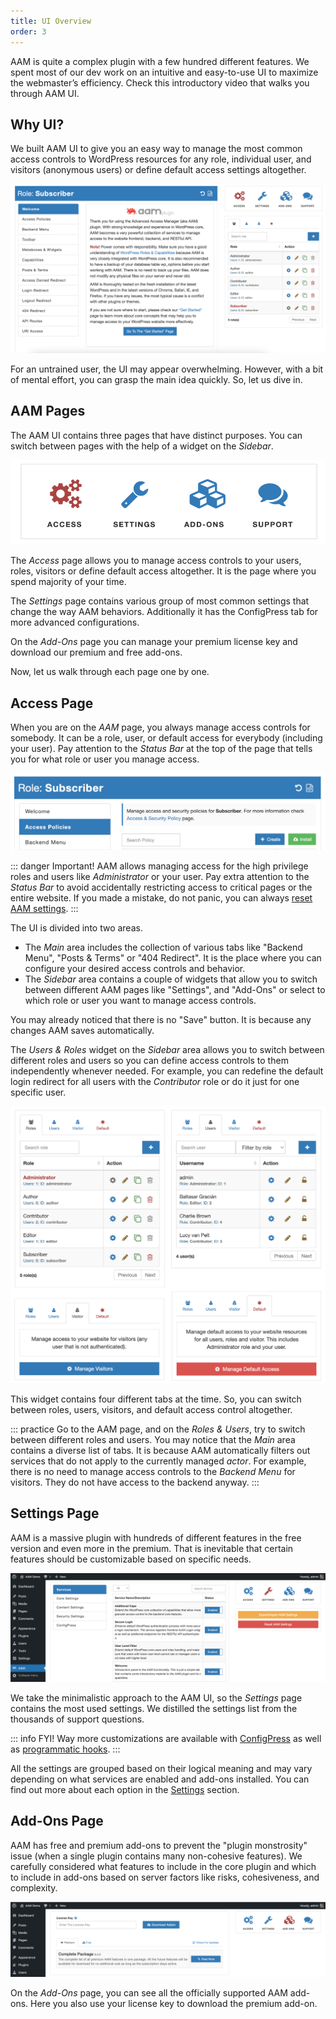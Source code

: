 ```yaml
---
title: UI Overview
order: 3
---
```


AAM is quite a complex plugin with a few hundred different features. We spent most of our dev work on an intuitive and easy-to-use UI to maximize the webmaster’s efficiency. Check this introductory video that walks you through AAM UI.

<YouTube id="mj5Xa_Wc16Y" />

## Why UI?

We built AAM UI to give you an easy way to manage the most common access controls to WordPress resources for any role, individual user, and visitors (anonymous users) or define default access settings altogether.

![AAM UI Overview](./assets/aam-ui-overview.png)

For an untrained user, the UI may appear overwhelming. However, with a bit of mental effort, you can grasp the main idea quickly. So, let us dive in.

## AAM Pages

The AAM UI contains three pages that have distinct purposes. You can switch between pages with the help of a widget on the _Sidebar_.

![AAM Page Switcher](./assets/aam-page-switcher.png)

The _Access_ page allows you to manage access controls to your users, roles, visitors or define default access altogether. It is the page where you spend majority of your time.

The _Settings_ page contains various group of most common settings that change the way AAM behaviors. Additionally it has the ConfigPress tab for more advanced configurations.

On the _Add-Ons_ page you can manage your premium license key and download our premium and free add-ons.

Now, let us walk through each page one by one.


## Access Page

When you are on the _AAM_ page, you always manage access controls for somebody. It can be a role, user, or default access for everybody (including your user). Pay attention to the _Status Bar_ at the top of the page that tells you for what role or user you manage access.

![AAM UI Status Bar](./assets/aam-ui-status-bar.png)

::: danger Important!
AAM allows managing access for the high privilege roles and users like _Administrator_ or your user. Pay extra attention to the _Status Bar_ to avoid accidentally restricting access to critical pages or the entire website. If you made a mistake, do not panic, you can always [reset AAM settings](/question/aam/how-to-reset-aam-settings).
:::

The UI is divided into two areas.
- The _Main_ area includes the collection of various tabs like "Backend Menu", "Posts & Terms" or "404 Redirect". It is the place where you can configure your desired access controls and behavior.
- The _Sidebar_ area contains a couple of widgets that allow you to switch between different AAM pages like "Settings", and "Add-Ons" or select to which role or user you want to manage access controls.

You may already noticed that there is no "Save" button. It is because any changes AAM saves automatically.

The _Users & Roles_ widget on the _Sidebar_ area allows you to switch between different roles and users so you can define access controls to them independently whenever needed. For example, you can redefine the default login redirect for all users with the _Contributor_ role or do it just for one specific user.

![AAM User Role Manager](./assets/aam-user-role-manager.png)

This widget contains four different tabs at the time. So, you can switch between roles, users, visitors, and default access control altogether.

::: practice
Go to the AAM page, and on the _Roles & Users_, try to switch between different roles and users. You may notice that the _Main_ area contains a diverse list of tabs. It is because AAM automatically filters out services that do not apply to the currently managed _actor_. For example, there is no need to manage access controls to the _Backend Menu_ for visitors. They do not have access to the backend anyway.
:::

## Settings Page

AAM is a massive plugin with hundreds of different features in the free version and even more in the premium. That is inevitable that certain features should be customizable based on specific needs.

![AAM Settings Page](./assets/aam-settings-page.png)

We take the minimalistic approach to the AAM UI, so the _Settings_ page contains the most used settings. We distilled the settings list from the thousands of support questions.

::: info FYI!
Way more customizations are available with [ConfigPress](/plugin/advanced-access-manager/configpress) as well as [programmatic hooks](/advanced/hooks/).
:::

All the settings are grouped based on their logical meaning and may vary depending on what services are enabled and add-ons installed. You can find out more about each option in the [Settings](/plugin/advanced-access-manager/setting) section.

## Add-Ons Page

AAM has free and premium add-ons to prevent the "plugin monstrosity" issue (when a single plugin contains many non-cohesive features). We carefully considered what features to include in the core plugin and which to include in add-ons based on server factors like risks, cohesiveness, and complexity.

![AAM Add-Ons Page](./assets/aam-addons-page.png)

On the _Add-Ons_ page, you can see all the officially supported AAM add-ons. Here you also use your license key to download the premium add-on.